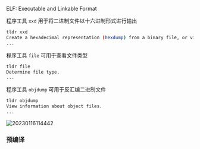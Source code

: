
ELF: Executable and Linkable Format

程序工具 `xxd` 用于将二进制文件以十六进制形式进行输出

```bash
tldr xxd
Create a hexadecimal representation (hexdump) from a binary file, or vice-versa.
...
```

程序工具 `file` 可用于查看文件类型

```bash
tldr file
Determine file type.
...
```

程序工具 `objdump` 可用于反汇编二进制文件

```bash
tldr objdump
View information about object files.
...
```

![20230116114442](https://aliyun-oss-lpj.oss-cn-qingdao.aliyuncs.com/images/by-clipboard/20230116114442.png)

### 预编译



